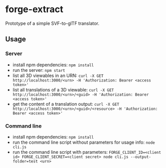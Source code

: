 # forge-extract

Prototype of a simple SVF-to-glTF translator.

## Usage

### Server

- install npm dependencies: `npm install`
- run the server: `npm start`
- list all 3D viewables in an URN: `curl -X GET http://localhost:3000/<urn> -H 'Authorization: Bearer <access token>'`
- list all translations of a 3D viewable: `curl -X GET http://localhost:3000/<urn>/<guid> -H 'Authorization: Bearer <access token>'`
- get the content of a translation output: `curl -X GET http://localhost:3000/<urn>/<guid>/<resource> -H 'Authorization: Bearer <access token>'`

### Command line

- install npm dependencies: `npm install`
- run the command line script without parameters for usage info: `node cli.js`
- run the command line script with parameters: `FORGE_CLIENT_ID=<client id> FORGE_CLIENT_SECRET=<client secret> node cli.js --output-folder=test <urn>`